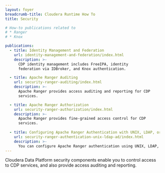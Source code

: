 ```yaml
---
layout: foyer
breadcrumb-title: Cloudera Runtime How To
title: Security

# How-to publications related to
# * Ranger
# * Knox

publications:
  - title: Identity Management and Federation
    url: identity-management-and-federation/index.html
    description: >-
      CDP identity management includes FreeIPA, identity
      federation via IDBroker, and Knox authentication.

  - title: Apache Ranger Auditing
    url: security-ranger-auditing/index.html
    description: >-
      Apache Ranger provides access auditing and reporting for CDP
      services.

  - title: Apache Ranger Authorization
    url: security-ranger-authorization/index.html
    description: >-
      Apache Ranger provides fine-grained access control for CDP
      services.
      
  - title: Configuring Apache Ranger Authentication with UNIX, LDAP, or AD
    url: security-ranger-authentication-unix-ldap-ad/index.html
    description: >-
      You can configure Apache Ranger authentication using UNIX, LDAP, or AD.       
---
```

Cloudera Data Platform security components enable you to control access
to CDP services, and also provide access auditing and reporting.
